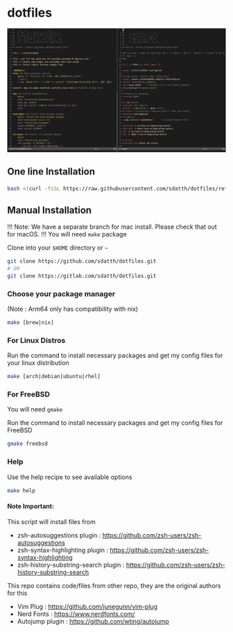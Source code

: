 # dotfiles

![machfiles image](./extra/ss.png)

## One line Installation

```bash
bash <(curl -fsSL https://raw.githubusercontent.com/sdatth/dotfiles/refs/heads/main/script.sh)
```

## Manual Installation

!!! Note: We have a separate branch for mac install. Please check that out for macOS.
!!! You will need `make` package

Clone into your `$HOME` directory or `~`

```bash
git clone https://github.com/sdatth/dotfiles.git
# OR
git clone https://gitlab.com/sdatth/dotfiles.git
```

### Choose your package manager

(Note : Arm64 only has compatibility with nix)

```bash
make [brew|nix]
```

### For Linux Distros

Run the command to install necessary packages and get my config files for your linux distribution
```bash
make [arch|debian|ubuntu|rhel]
```

### For FreeBSD

You will need `gmake`

Run the command to install necessary packages and get my config files for FreeBSD
```bash
gmake freebsd
```

### Help

Use the help recipe to see available options
```bash
make help
```


#### Note Important:

This script will install files from
- zsh-autosuggestions plugin          : https://github.com/zsh-users/zsh-autosuggestions
- zsh-syntax-highlighting plugin      : https://github.com/zsh-users/zsh-syntax-highlighting
- zsh-history-substring-search plugin : https://github.com/zsh-users/zsh-history-substring-search

This repo contains code/files from other repo, they are the original authors for this
- Vim Plug        : https://github.com/junegunn/vim-plug
- Nerd Fonts      : https://www.nerdfonts.com/
- Autojump plugin : https://github.com/wting/autojump
